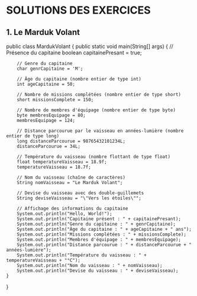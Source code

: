 # SOLUTIONS DES EXERCICES

## 1. Le Marduk Volant

public class MardukVolant {
    public static void main(String[] args) {
        // Présence du capitaine
        boolean capitainePresant = true;

        // Genre du capitaine
        char genrCapitaine = 'M';

        // Âge du capitaine (nombre entier de type int)
        int ageCapitaine = 50;

        // Nombre de missions complétées (nombre entier de type short)
        short missionsComplete = 150;

        // Nombre de membres d'équipage (nombre entier de type byte)
        byte membresEquipage = 80;
        membresEquipage = 124;

        // Distance parcourue par le vaisseau en années-lumière (nombre entier de type long)
        long distanceParcourue = 98765432101234L;
        distanceParcourue = 34L;

        // Température du vaisseau (nombre flottant de type float)
        float temperatureVaisseau = 18.9f;
        temperatureVaisseau = 18.7f;

        // Nom du vaisseau (chaîne de caractères)
        String nomVaisseau = "Le Marduk Volant";

        // Devise du vaisseau avec des double-guillemets
        String deviseVaisseau = "\"Vers les étoiles\"";

        // Affichage des informations du capitaine
        System.out.println("Hello, World!");
        System.out.println("Capitaine présent : " + capitainePresant);
        System.out.println("Genre du capitaine : " + genrCapitaine);
        System.out.println("Âge du capitaine : " + ageCapitaine + " ans");
        System.out.println("Missions complétées : " + missionsComplete);
        System.out.println("Membres d'équipage : " + membresEquipage);
        System.out.println("Distance parcourue : " + distanceParcourue + " années-lumière");
        System.out.println("Température du vaisseau : " + temperatureVaisseau + "°C");
        System.out.println("Nom du vaisseau : " + nomVaisseau);
        System.out.println("Devise du vaisseau : " + deviseVaisseau);
    }
}
